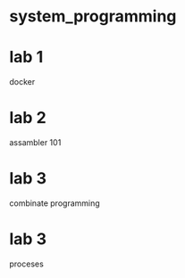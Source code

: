 # system_programming
# lab 1
docker 
# lab 2
assambler 101
# lab 3
combinate programming
# lab 3
proceses
